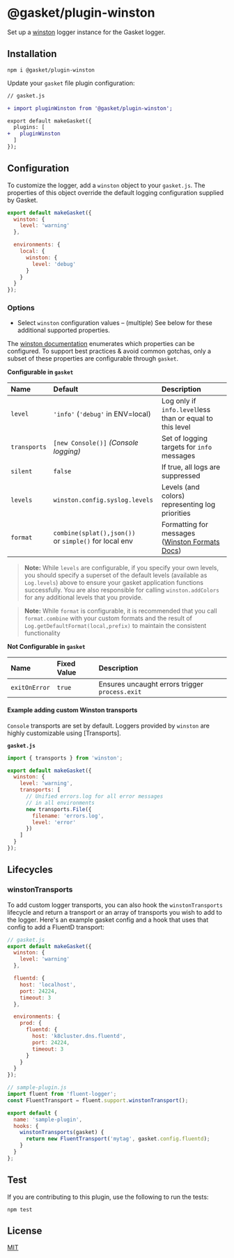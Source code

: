 # @gasket/plugin-winston

Set up a [winston] logger instance for the Gasket logger.

## Installation

```
npm i @gasket/plugin-winston
```

Update your `gasket` file plugin configuration:

```diff
// gasket.js

+ import pluginWinston from '@gasket/plugin-winston';

export default makeGasket({
  plugins: [
+   pluginWinston
  ]
});
```

## Configuration

To customize the logger, add a `winston` object to your `gasket.js`. The properties of this object override the default logging configuration supplied by Gasket.

```js
export default makeGasket({
  winston: {
    level: 'warning'
  },

  environments: {
    local: {
      winston: {
        level: 'debug'
      }
    }
  }
});
```

### Options

- Select `winston` configuration values – (multiple) See below for these
  additional supported properties.

The [winston documentation] enumerates which properties can be configured. To support best practices & avoid common gotchas, only a subset of these properties are configurable through `gasket`.

**Configurable in `gasket`**

| Name         | Default                                                    | Description                                                 |
|:-------------|:-----------------------------------------------------------|:------------------------------------------------------------|
| `level`      | `'info'` (`'debug'` in ENV=local)                          | Log only if `info.level`less than or equal to this level    |
| `transports` | `[new Console()]` _(Console logging)_                      | Set of logging targets for `info` messages                  |
| `silent`     | `false`                                                    | If true, all logs are suppressed                            |
| `levels`     | `winston.config.syslog.levels`                             | Levels (and colors) representing log priorities             |
| `format`     | `combine(splat(),json())`<br/> or `simple()` for local env | Formatting for messages ([Winston Formats Docs][Formats])   |

> **Note:** While `levels` are configurable, if you specify your own levels,
> you should specify a superset of the default levels (available
> as `Log.levels`) above to ensure your gasket application functions
> successfully. You are also responsible for calling `winston.addColors` for
> any additional levels that you provide.

> **Note:** While `format` is configurable, it is recommended that you call
> `format.combine` with your custom formats and the result of
> `Log.getDefaultFormat(local,prefix)` to maintain the consistent functionality

**Not Configurable in `gasket`**

| Name          | Fixed Value                    | Description                                     |
|:--------------|:-------------------------------|:------------------------------------------------|
| `exitOnError` | `true`                         | Ensures uncaught errors trigger `process.exit`  |

#### Example adding custom Winston transports

`Console` transports are set by default. Loggers provided by `winston` are
highly customizable using [Transports].

**`gasket.js`**

```js
import { transports } from 'winston';

export default makeGasket({
  winston: {
    level: 'warning',
    transports: [
      // Unified errors.log for all error messages
      // in all environments
      new transports.File({
        filename: 'errors.log',
        level: 'error'
      })
    ]
  }
});
```

## Lifecycles

### winstonTransports

To add custom logger transports, you can also hook the `winstonTransports`
lifecycle and return a transport or an array of transports you wish to add to
the logger. Here's an example gasket config and a hook that uses that config to
add a FluentD transport:

```js
// gasket.js
export default makeGasket({
  winston: {
    level: 'warning'
  },

  fluentd: {
    host: 'localhost',
    port: 24224,
    timeout: 3
  },

  environments: {
    prod: {
      fluentd: {
        host: 'k8cluster.dns.fluentd',
        port: 24224,
        timeout: 3
      }
    }
  }
});
```

```js
// sample-plugin.js
import fluent from 'fluent-logger';
const FluentTransport = fluent.support.winstonTransport();

export default {
  name: 'sample-plugin',
  hooks: {
    winstonTransports(gasket) {
      return new FluentTransport('mytag', gasket.config.fluentd);
    }
  }
};
```

## Test

If you are contributing to this plugin, use the following to run the tests:

```shell
npm test
```

## License

[MIT](./LICENSE.md)

<!-- LINKS -->

[winston]: https://github.com/winstonjs/winston
[winston documentation]: https://github.com/winstonjs/winston#creating-your-own-logger
[Formats]: https://github.com/winstonjs/winston#formats
